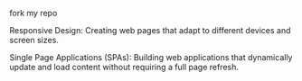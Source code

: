 fork my repo

Responsive Design: Creating web pages that adapt to different devices and screen sizes.

Single Page Applications (SPAs): Building web applications that dynamically update and load content without requiring a full page refresh.
